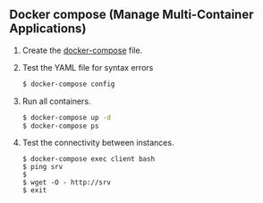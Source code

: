## Docker compose (Manage Multi-Container Applications)

1. Create the [docker-compose](./docker-compose.yml) file.
2. Test the YAML file for syntax errors

    ```bash
    $ docker-compose config
    ```

3.  Run all containers.

    ```bash
    $ docker-compose up -d
    $ docker-compose ps
    ```

4.  Test the connectivity between instances.

    ```
    $ docker-compose exec client bash
    $ ping srv
    $ 
    $ wget -O - http://srv
    $ exit
    ```